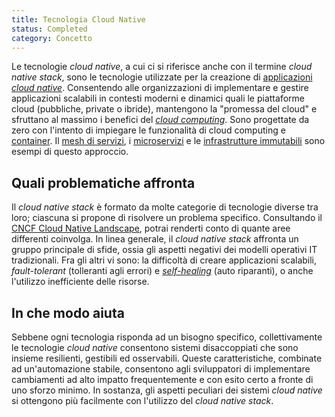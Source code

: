 ```yaml
---
title: Tecnologia Cloud Native
status: Completed
category: Concetto
---
```




Le tecnologie _cloud native_, a cui ci si riferisce anche con il termine _cloud native stack_, sono le tecnologie utilizzate per la creazione di [applicazioni _cloud native_](/it/cloud-native-apps/). Consentendo alle organizzazioni di implementare e gestire applicazioni scalabili in contesti moderni e dinamici quali le piattaforme cloud (pubbliche, private o ibride), mantengono la "promessa del cloud" e sfruttano al massimo i benefici del [_cloud computing_](/it/cloud-computing/). Sono progettate da zero con l'intento di impiegare le funzionalità di cloud computing e [container](/it/container/). Il [mesh di servizi](/it/service-mesh/), i [microservizi](/it/microservices/) e le [infrastrutture immutabili](/it/immutable-infrastructure/) sono esempi di questo approccio.

## Quali problematiche affronta

Il _cloud native stack_ è formato da molte categorie di tecnologie diverse tra loro; ciascuna si propone di risolvere un problema specifico. Consultando il [CNCF Cloud Native Landscape](https://landscape.cncf.io/), potrai renderti conto di quante aree differenti coinvolga. In linea generale, il _cloud native stack_ affronta un gruppo principale di sfide, ossia gli aspetti negativi dei modelli operativi IT tradizionali. Fra gli altri vi sono: la difficoltà di creare applicazioni scalabili, _fault-tolerant_ (tolleranti agli errori) e [_self-healing_](/it/self-healing/) (auto riparanti), o anche l'utilizzo inefficiente delle risorse.

## In che modo aiuta

Sebbene ogni tecnologia risponda ad un bisogno specifico, collettivamente le tecnologie _cloud native_ consentono sistemi disaccoppiati che sono insieme resilienti, gestibili ed osservabili. Queste caratteristiche, combinate ad un'automazione stabile, consentono agli sviluppatori di implementare cambiamenti ad alto impatto frequentemente e con esito certo a fronte di uno sforzo minimo. In sostanza, gli aspetti peculiari dei sistemi _cloud native_ si ottengono più facilmente con l'utilizzo del _cloud native stack_.
